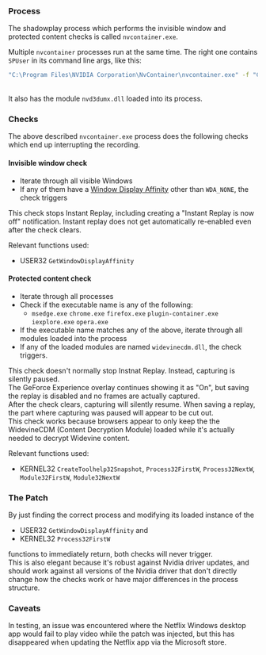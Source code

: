 ### Process
The shadowplay process which performs the invisible window and protected content checks is called
`nvcontainer.exe`.

Multiple `nvcontainer` processes run at the same time. The right one contains `SPUser` in its command line args, like this:
```bash
"C:\Program Files\NVIDIA Corporation\NvContainer\nvcontainer.exe" -f "C:\ProgramData\NVIDIA\NvContainerUser%dSPUser.log" -d "C:\Program Files\NVIDIA Corporation\NvContainer\plugins\SPUser" -r -l 3 -p 30000 -st "C:\Program Files\NVIDIA Corporation\NvContainer\NvContainerTelemetryApi.dll" -c
```
\
It also has the module `nvd3dumx.dll` loaded into its process.

### Checks
The above described `nvcontainer.exe` process does the following checks which end up interrupting the recording.
#### Invisible window check
- Iterate through all visible Windows
- If any of them have a [Window Display Affinity](https://learn.microsoft.com/en-us/windows/win32/api/winuser/nf-winuser-getwindowdisplayaffinity) other than `WDA_NONE`, the check triggers

This check stops Instant Replay, including creating a "Instant Replay is now off" notification.
Instant replay does not get automatically re-enabled even after the check clears.

Relevant functions used:
- USER32 `GetWindowDisplayAffinity`

#### Protected content check

- Iterate through all processes
- Check if the executable name is any of the following:
  - `msedge.exe` `chrome.exe` `firefox.exe` `plugin-container.exe` `iexplore.exe` `opera.exe`
- If the executable name matches any of the above, iterate through all modules loaded into the process
- If any of the loaded modules are named `widevinecdm.dll`, the check triggers.

This check doesn't normally stop Instnat Replay. Instead, capturing is silently paused.  
The GeForce Experience overlay continues showing it as "On", but saving the replay is disabled and no frames are actually captured.  
After the check clears, capturing will silently resume. When saving a replay, the part where capturing was paused will appear to be cut out.  
This check works because browsers appear to only keep the the WidevineCDM (Content Decryption Module) loaded while it's actually needed to decrypt Widevine content.

Relevant functions used:
- KERNEL32 `CreateToolhelp32Snapshot`, `Process32FirstW`, `Process32NextW`, `Module32FirstW`, `Module32NextW`

### The Patch

By just finding the correct process and modifying its loaded instance of the
- USER32 `GetWindowDisplayAffinity` and
- KERNEL32 `Process32FirstW`

functions to immediately return, both checks will never trigger.  
This is also elegant because it's robust against Nvidia driver updates, and should work against all versions of the Nvidia driver that don't directly change how the checks work or have major differences in the process structure.

### Caveats
In testing, an issue was encountered where the Netflix Windows desktop app would fail to play video while the patch was injected, but this has disappeared when updating the Netflix app via the Microsoft store.
